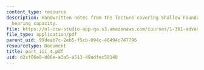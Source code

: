 ```yaml
---
content_type: resource
description: Handwritten notes from the lecture covering Shallow Foundations on sand,
  bearing capacity.
file: https://ol-ocw-studio-app-qa.s3.amazonaws.com/courses/1-361-advanced-soil-mechanics-fall-2004/d2cf86e8d86ea3a5a51349adfec58140_part_iii_4.pdf
file_type: application/pdf
parent_uid: 99deab7c-2eb5-f5cb-094c-48494c747796
resourcetype: Document
title: part_iii_4.pdf
uid: d2cf86e8-d86e-a3a5-a513-49adfec58140
---
```

